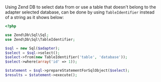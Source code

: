 Using Zend DB to select data from or use a table that doesn't belong to the adapter selected database, can be done by using `TableIdentifier` instead of a string as it shows below:

```php
<?php

use Zend\Db\Sql\Sql;
use Zend\Db\Sql\TableIdentifier;

$sql = new Sql($adapter);
$select = $sql->select();
$select->from(new TableIdentifier('table', 'database'));
$select->where(array('id' => 1));

$statement = $sql->prepareStatementForSqlObject($select);
$results = $statement->execute();
```